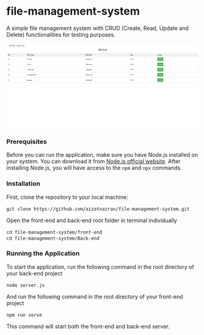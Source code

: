 # file-management-system

A simple file management system with CRUD (Create, Read, Update and Delete) functionalities for testing purposes.

![File](file.png)

### Prerequisites

Before you can run the application, make sure you have Node.js installed on your system. You can download it from [Node.js official website](https://nodejs.org/). After installing Node.js, you will have access to the `npm` and `npx` commands.

### Installation

First, clone the repository to your local machine:
```
git clone https://github.com/aizatnazran/file-management-system.git
```
Open the front-end and back-end root folder in terminal individually
```
cd file-management-system/front-end
cd file-management-system/Back-end
```

### Running the Application

To start the application, run the following command in the root directory of your back-end project
```
node server.js
```
And run the following command in the root directory of your front-end project
```
npm run serve
```
This command will start both the front-end and back-end server.

